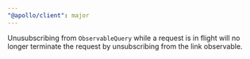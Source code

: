 ```yaml
---
"@apollo/client": major
---
```


Unusubscribing from `ObservableQuery` while a request is in flight will no longer terminate the request by unsubscribing from the link observable.
